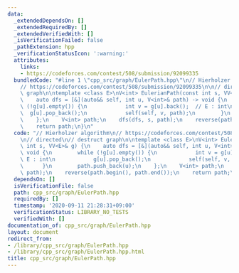 ```yaml
---
data:
  _extendedDependsOn: []
  _extendedRequiredBy: []
  _extendedVerifiedWith: []
  _isVerificationFailed: false
  _pathExtension: hpp
  _verificationStatusIcon: ':warning:'
  attributes:
    links:
    - https://codeforces.com/contest/508/submission/92099335
  bundledCode: "#line 1 \"cpp_src/graph/EulerPath.hpp\"\n// Hierholzer algorithm\n\
    // https://codeforces.com/contest/508/submission/92099335\n\n// directed\n// destruct\
    \ graph\n\ntemplate <class E>\nV<int> EulerianPath(const int s, VV<E>& g) {\n\
    \    auto dfs = [&](auto&& self, int u, V<int>& path) -> void {\n        while\
    \ (!g[u].empty()) {\n            int v = g[u].back();  // E : int\n          \
    \  g[u].pop_back();\n            self(self, v, path);\n        }\n        path.push_back(u);\n\
    \    };\n    V<int> path;\n    dfs(dfs, s, path);\n    reverse(path.begin(), path.end());\n\
    \    return path;\n}\n"
  code: "// Hierholzer algorithm\n// https://codeforces.com/contest/508/submission/92099335\n\
    \n// directed\n// destruct graph\n\ntemplate <class E>\nV<int> EulerianPath(const\
    \ int s, VV<E>& g) {\n    auto dfs = [&](auto&& self, int u, V<int>& path) ->\
    \ void {\n        while (!g[u].empty()) {\n            int v = g[u].back();  //\
    \ E : int\n            g[u].pop_back();\n            self(self, v, path);\n  \
    \      }\n        path.push_back(u);\n    };\n    V<int> path;\n    dfs(dfs, s,\
    \ path);\n    reverse(path.begin(), path.end());\n    return path;\n}"
  dependsOn: []
  isVerificationFile: false
  path: cpp_src/graph/EulerPath.hpp
  requiredBy: []
  timestamp: '2020-09-11 21:28:31+09:00'
  verificationStatus: LIBRARY_NO_TESTS
  verifiedWith: []
documentation_of: cpp_src/graph/EulerPath.hpp
layout: document
redirect_from:
- /library/cpp_src/graph/EulerPath.hpp
- /library/cpp_src/graph/EulerPath.hpp.html
title: cpp_src/graph/EulerPath.hpp
---
```

